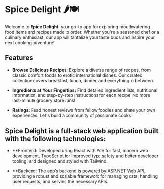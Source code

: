 
# Spice Delight 🌶️🍽️

Welcome to **Spice Delight**, your go-to app for exploring mouthwatering food items and recipes made to order. Whether you're a seasoned chef or a culinary enthusiast, our app will tantalize your taste buds and inspire your next cooking adventure!

## Features

- **Browse Delicious Recipes:** Explore a diverse range of recipes, from classic comfort foods to exotic international dishes. Our curated collection covers breakfast, lunch, dinner, and everything in between.

- **Ingredients at Your Fingertips:** Find detailed ingredient lists, nutritional information, and step-by-step instructions for each recipe. No more last-minute grocery store runs!

- **Ratings:** Read honest reviews from fellow foodies and share your own experiences. Let's build a community of passionate cooks!

## Spice Delight is a full-stack web application built with the following technologies:

- **Frontend: Developed using React with Vite for fast, modern web development. TypeScript for improved type safety and better developer tooling, and designed and styled with Tailwind.

- **Backend: The app’s backend is powered by ASP.NET Web API, providing a robust and scalable framework for managing data, handling user requests, and serving the necessary APIs.
